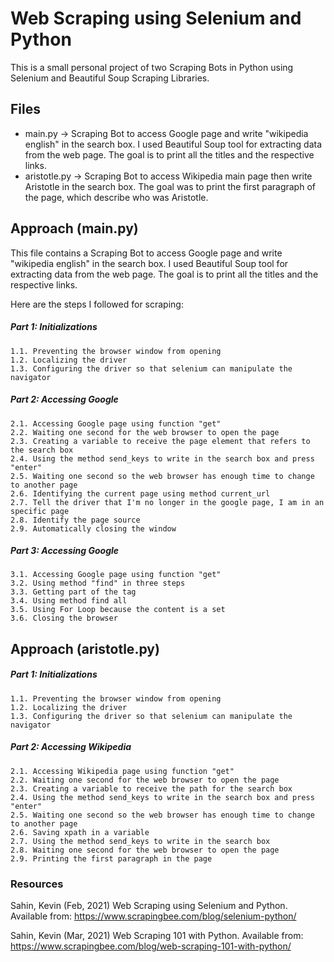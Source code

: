 # Web Scraping using Selenium and Python 

This is a small personal project of two Scraping Bots in Python using Selenium and Beautiful Soup Scraping Libraries.

## Files

* main.py -> Scraping Bot to access Google page and write "wikipedia english" in the search box. I used Beautiful Soup tool for extracting data from the web page. The goal is to print all the titles and the respective links. 
* aristotle.py -> Scraping Bot to access Wikipedia main page then write Aristotle in the search box. The goal was to print the first paragraph of the page, which describe who was Aristotle. 

## Approach (main.py)  

This file contains a Scraping Bot to access Google page and write "wikipedia english" in the search box. I used Beautiful Soup tool for extracting data from the web page. The goal is to print all the titles and the respective links. 

Here are the steps I followed for scraping:

#####   Part 1: Initializations
    1.1. Preventing the browser window from opening
    1.2. Localizing the driver
    1.3. Configuring the driver so that selenium can manipulate the navigator

#####   Part 2: Accessing Google
    2.1. Accessing Google page using function "get"
    2.2. Waiting one second for the web browser to open the page
    2.3. Creating a variable to receive the page element that refers to the search box
    2.4. Using the method send_keys to write in the search box and press "enter"
    2.5. Waiting one second so the web browser has enough time to change to another page
    2.6. Identifying the current page using method current_url
    2.7. Tell the driver that I'm no longer in the google page, I am in an specific page
    2.8. Identify the page source
    2.9. Automatically closing the window


#####   Part 3: Accessing Google
    3.1. Accessing Google page using function "get"
    3.2. Using method "find" in three steps
    3.3. Getting part of the tag
    3.4. Using method find all
    3.5. Using For Loop because the content is a set
    3.6. Closing the browser 
    
## Approach (aristotle.py)  

#####   Part 1: Initializations
    1.1. Preventing the browser window from opening
    1.2. Localizing the driver
    1.3. Configuring the driver so that selenium can manipulate the navigator

#####   Part 2: Accessing Wikipedia
    2.1. Accessing Wikipedia page using function "get"
    2.2. Waiting one second for the web browser to open the page
    2.3. Creating a variable to receive the path for the search box
    2.4. Using the method send_keys to write in the search box and press "enter"
    2.5. Waiting one second so the web browser has enough time to change to another page
    2.6. Saving xpath in a variable
    2.7. Using the method send_keys to write in the search box
    2.8. Waiting one second for the web browser to open the page
    2.9. Printing the first paragraph in the page
    

### Resources

Sahin, Kevin (Feb, 2021) Web Scraping using Selenium and Python. Available from: https://www.scrapingbee.com/blog/selenium-python/

Sahin, Kevin (Mar, 2021) Web Scraping 101 with Python. Available from: https://www.scrapingbee.com/blog/web-scraping-101-with-python/
